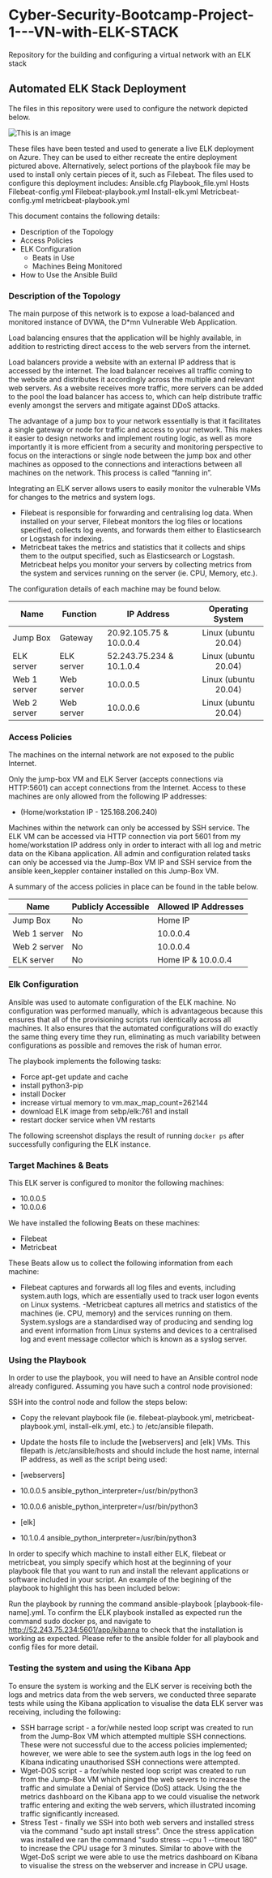 # Cyber-Security-Bootcamp-Project-1---VN-with-ELK-STACK
Repository for the building and configuring a virtual network with an ELK stack
## Automated ELK Stack Deployment

The files in this repository were used to configure the network depicted below.

![This is an image](https://github.com/hartm0120/Cyber-Security-Bootcamp-Project-1---VN-with-ELK-STACK/blob/main/Diagrams/Project%201%20Network%20Diagram.png)

These files have been tested and used to generate a live ELK deployment on Azure. They can be used to either recreate the entire deployment pictured above. Alternatively, select portions of the playbook file may be used to install only certain pieces of it, such as Filebeat. The files used to configure this deployment includes:
Ansible.cfg
Playbook_file.yml
Hosts
Filebeat-config.yml
Filebeat-playbook.yml
Install-elk.yml
Metricbeat-config.yml
metricbeat-playbook.yml

This document contains the following details:
- Description of the Topology
- Access Policies
- ELK Configuration
  - Beats in Use
  - Machines Being Monitored
- How to Use the Ansible Build


### Description of the Topology

The main purpose of this network is to expose a load-balanced and monitored instance of DVWA, the D*mn Vulnerable Web Application.

Load balancing ensures that the application will be highly available, in addition to restricting direct access to the web servers from the internet. 

Load balancers provide a website with an external IP address that is accessed by the internet. The load balancer receives all traffic coming to the website and distributes it accordingly across the multiple and relevant web servers. As a website receives more traffic, more servers can be added to the pool the load balancer has access to, which can help distribute traffic evenly amongst the servers and mitigate against DDoS attacks.

The advantage of a jump box to your network essentially is that it facilitates a single gateway or node for traffic and access to your network. This makes it easier to design networks and implement routing logic, as well as more importantly it is more efficient from a security and monitoring perspective to focus on the interactions or single node between the jump box and other machines as opposed to the connections and interactions between all machines on the network. This process is called “fanning in”.

Integrating an ELK server allows users to easily monitor the vulnerable VMs for changes to the metrics and system logs.
- Filebeat is responsible for forwarding and centralising log data. When installed on your server, Filebeat monitors the log files or locations specified, collects log events, and forwards them either to Elasticsearch or Logstash for indexing.
- Metricbeat takes the metrics and statistics that it collects and ships them to the output specified, such as Elasticsearch or Logstash. Metricbeat helps you monitor your servers by collecting metrics from the system and services running on the server (ie. CPU, Memory, etc.).

The configuration details of each machine may be found below.

| Name         | Function   | IP Address               |   Operating System   |
|--------------|------------|--------------------------|:--------------------:|
| Jump Box     | Gateway    | 20.92.105.75 & 10.0.0.4  | Linux (ubuntu 20.04) |
| ELK server   | ELK server | 52.243.75.234 & 10.1.0.4 | Linux (ubuntu 20.04) |
| Web 1 server | Web server | 10.0.0.5                 | Linux (ubuntu 20.04) |
| Web 2 server | Web server | 10.0.0.6                 | Linux (ubuntu 20.04) |



### Access Policies

The machines on the internal network are not exposed to the public Internet.

Only the jump-box VM and ELK Server (accepts connections via HTTP:5601) can accept connections from the Internet. Access to these machines are only allowed from the following IP addresses:
- (Home/workstation IP - 125.168.206.240)

Machines within the network can only be accessed by SSH service.
The ELK VM can be accessed via HTTP connection via port 5601 from my home/workstation IP address only in order to interact with all log and metric data on the Kibana application. All admin and configuration related tasks can only be accessed via the Jump-Box VM IP and SSH service from the ansible keen_keppler container installed on this Jump-Box VM.

A summary of the access policies in place can be found in the table below.

| Name         | Publicly Accessible | Allowed IP Addresses |
|--------------|---------------------|----------------------|
| Jump Box     | No                  | Home IP              |
| Web 1 server | No                  | 10.0.0.4             |
| Web 2 server | No                  | 10.0.0.4             |
| ELK server   | No                  | Home IP & 10.0.0.4   |



### Elk Configuration

Ansible was used to automate configuration of the ELK machine. No configuration was performed manually, which is advantageous because this ensures that all of the provisioning scripts run identically across all machines. It also ensures that the automated configurations will do exactly the same thing every time they run, eliminating as much variability between configurations as possible and removes the risk of human error.

The playbook implements the following tasks:
- Force apt-get update and cache
- install python3-pip
- install Docker
- increase virtual memory to vm.max_map_count=262144
- download ELK image from sebp/elk:761 and install
- restart docker service when VM restarts

The following screenshot displays the result of running `docker ps` after successfully configuring the ELK instance.



### Target Machines & Beats
This ELK server is configured to monitor the following machines:
- 10.0.0.5
- 10.0.0.6

We have installed the following Beats on these machines:
- Filebeat
- Metricbeat

These Beats allow us to collect the following information from each machine:
- Filebeat captures and forwards all log files and events, including system.auth logs, which are essentially used to track user logon events on Linux systems.
-Metricbeat captures all metrics and statistics of the machines (ie. CPU, memory) and the services running on them. System.syslogs are a standardised way of producing and sending log and event information from Linux systems and devices to a centralised log and event message collector which is known as a syslog server.

### Using the Playbook
In order to use the playbook, you will need to have an Ansible control node already configured. Assuming you have such a control node provisioned:

SSH into the control node and follow the steps below:
- Copy the relevant playbook file (ie. filebeat-playbook.yml, metricbeat-playbook.yml, install-elk.yml, etc.) to /etc/ansible filepath.
- Update the hosts file to include the [webservers] and [elk] VMs. This filepath is /etc/ansible/hosts and should include the host name, internal IP address, as well as the script being used:

- [webservers]
- 10.0.0.5 ansible_python_interpreter=/usr/bin/python3
- 10.0.0.6 anisble_python_interpreter=/usr/bin/python3

- [elk]
- 10.1.0.4 ansible_python_interpreter=/usr/bin/python3

In order to specify which machine to install either ELK, filebeat or metricbeat, you simply specify which host at the beginning of your playbook file that you want to run and install the relevant applications or software included in your script. An example of the begining of the playbook to highlight this has been included below:

  
Run the playbook by running the command ansible-playbook [playbook-file-name].yml. To confirm the ELK playbook installed as expected run the command sudo docker ps, and navigate to http://52.243.75.234:5601/app/kibanna to check that the installation is working as expected. Please refer to the ansible folder for all playbook and config files for more detail.

### Testing the system and using the Kibana App

To ensure the system is working and the ELK server is receiving both the logs and metrics data from the web servers, we conducted three separate tests while using the Kibana application to visualise the data ELK server was receiving, including the following:
- SSH barrage script - a for/while nested loop script was created to run from the Jump-Box VM which attempted multiple SSH connections. These were not successful due to the access policies implemented; however, we were able to see the system.auth logs in the log feed on Kibana indicating unauthorised SSH connections were attempted.
- Wget-DOS script - a for/while nested loop script was created to run from the Jump-Box VM which pinged the web severs to increase the traffic and simulate a Denial of Service (DoS) attack. Using the the metrics dashboard on the Kibana app to we could visualise the network traffic entering and exiting the web servers, which illustrated incoming traffic significantly increased.
- Stress Test - finally we SSH into both web servers and installed stress via the command "sudo apt install stress". Once the stress application was installed we ran the command "sudo stress --cpu 1 --timeout 180" to increase the CPU usage for 3 minutes. Similar to above with the Wget-DoS script we were able to use the metrics dashboard on Kibana to visualise the stress on the webserver and increase in CPU usage. 

